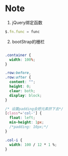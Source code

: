 # Note

1. jQuery绑定函数

```javascript
$.fn.func = func
```

2. bootStrap的栅栏
```css

.container {
  width: 100%;
}

.row:before,
.row:after {
  content: "";
  height: 0;
  clear: both;
  display: block;
}

/* 设置padding会把元素挤下去*/
[class*='col-'] {
  float: left;
  min-height: 1px;
  /*padding: 10px;*/ 
}

.col-i {
  width: 100 / 12 * 1 %;
}

```